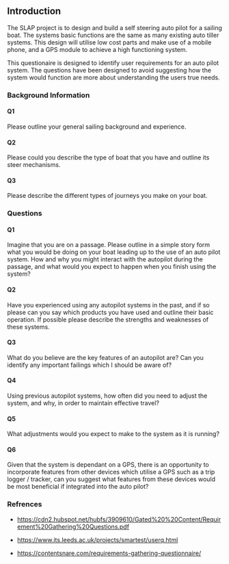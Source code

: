 ## Introduction
The SLAP project is to design and build a self steering auto pilot for a sailing boat. The systems basic functions are the same as many existing auto tiller systems. This design will utilise low cost parts and make use of a mobile phone, and a GPS module to achieve a high functioning system.

This questionaire is designed to identify user requirements for an auto pilot system. The questions have been designed to avoid suggesting how the system would function are more about understanding the users true needs.


### Background Information

#### Q1
Please outline your general sailing background and experience.

#### Q2 
Please could you describe the type of boat that you have and outline its steer mechanisms.

#### Q3 
Please describe the different types of journeys you make on your boat.

### Questions

#### Q1
Imagine that you are on a passage. Please outline in a simple story form what you would be doing on your boat leading up to the use of an auto pilot system. How and why you might interact with the autopilot during the passage, and what would you expect to happen when you finish using the system?

#### Q2
Have you experienced using any autopilot systems in the past, and if so please can you say which products you have used and outline their basic operation. If possible please describe the strengths and weaknesses of these systems.

#### Q3
What do you believe are the key features of an autopilot are? Can you identify any important failings which I should be aware of? 

#### Q4
Using previous autopilot systems, how often did you need to adjust the system, and why, in order to maintain effective travel?

#### Q5
What adjustments would you expect to make to the system as it is running?

#### Q6
Given that the system is dependant on a GPS, there is  an opportunity to incorporate features from other devices which utilise a GPS such as a trip logger / tracker, can you suggest what features from these devices would be most beneficial if integrated into the auto pilot?

### Refrences

- https://cdn2.hubspot.net/hubfs/3909610/Gated%20%20Content/Requirement%20Gathering%20Questions.pdf

- https://www.its.leeds.ac.uk/projects/smartest/userq.html

- https://contentsnare.com/requirements-gathering-questionnaire/